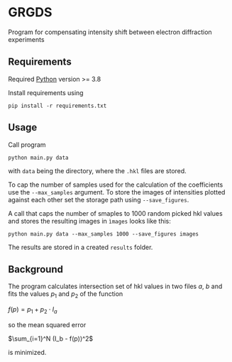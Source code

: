 # GRGDS
Program for compensating intensity shift between electron diffraction experiments

## Requirements

Required [Python](https://www.python.org) version >= 3.8

Install requirements using

```
pip install -r requirements.txt
```

## Usage

Call program 

```
python main.py data
```

with `data` being the directory, where the `.hkl` files are stored.

To cap the number of samples used for the calculation of the coefficients use the `--max_samples` argument. To store the images of intensities plotted against each other set the storage path using `--save_figures`.

A call that caps the number of smaples to 1000 random picked hkl values and stores the resulting images in `ìmages` looks like this:

```
python main.py data --max_samples 1000 --save_figures images
```

The results are stored in a created `results` folder.


## Background

The program calculates intersection set of hkl values in two files $a$, $b$ and fits the values $p_1$ and $p_2$ of the function

$f(p) = p_1 + p_2\cdot I_a$

so the mean squared error

$\sum_{i=1}^N (I_b - f(p))^2$

is minimized.

